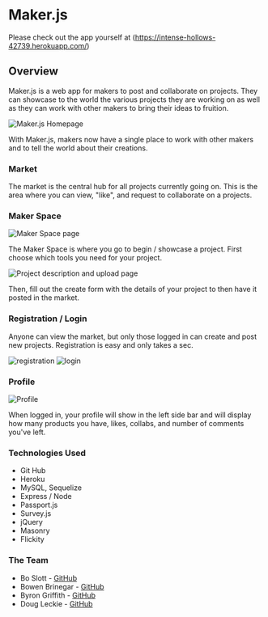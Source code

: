# Maker.js

Please check out the app yourself at (https://intense-hollows-42739.herokuapp.com/)

## Overview

Maker.js is a web app for makers to post and collaborate on projects. They can showcase to the world the various projects they are working on as well as they can work with other makers to bring their ideas to fruition.

![Maker.js Homepage][home] 

With Maker.js, makers now have a single place to work with other makers and to tell the world about their creations.

### Market

The market is the central hub for all projects currently going on. This is the area where you can view, "like", and request to collaborate on a projects.

### Maker Space

![Maker Space page][makerSpace]

The Maker Space is where you go to begin / showcase a project. First choose which tools you need for your project.

![Project description and upload page][makerSpace2]

Then, fill out the create form with the details of your project to then have it posted in the market.

### Registration / Login

Anyone can view the market, but only those logged in can create and post new projects. Registration is easy and only takes a sec.

![registration][register] ![login][login]

### Profile

![Profile][profile]

When logged in, your profile will show in the left side bar and will display how many products you have, likes, collabs, and number of comments you've left.

### Technologies Used
- Git Hub
- Heroku
- MySQL, Sequelize
- Express / Node
- Passport.js
- Survey.js
- jQuery
- Masonry
- Flickity

### The Team
- Bo Slott - [GitHub](https://github.com/boslott)
- Bowen Brinegar - [GitHub](https://github.com/bowenbrinegar)
- Byron Griffith - [GitHub](https://github.com/GRIFF91)
- Doug Leckie - [GitHub](https://github.com/deleckie)



[home]:https://image.ibb.co/driiLR/Screen_Shot_2017_12_20_at_1_54_59_PM.png 

[flickity]: https://image.ibb.co/mWYiLR/Screen_Shot_2017_12_20_at_1_57_17_PM.png

[makerSpace]: http://ibb.co/hhYRbw

[login]: https://image.ibb.co/cfZOLR/Screen_Shot_2017_12_20_at_1_59_19_PM.png

[register]: https://image.ibb.co/kudiLR/Screen_Shot_2017_12_20_at_1_59_10_PM.png

[profile]: https://image.ibb.co/iKUZS6/Screen_Shot_2017_12_20_at_1_58_18_PM.png

[makerSpace2]: https://image.ibb.co/kWcDn6/Screen_Shot_2017_12_20_at_2_17_18_PM.png
